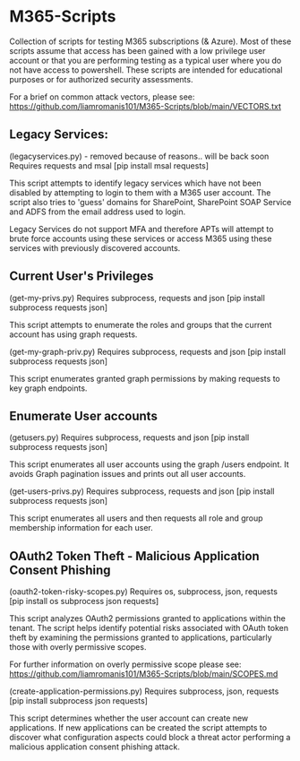 # M365-Scripts
Collection of scripts for testing M365 subscriptions (& Azure). Most of these scripts assume that access has been gained with a low privilege user account or that you are performing testing as a typical user where you do not have access to powershell. These scripts are intended for educational purposes or for authorized security assessments. 

For a brief on common attack vectors, please see: https://github.com/liamromanis101/M365-Scripts/blob/main/VECTORS.txt

## Legacy Services:
(legacyservices.py) - removed because of reasons.. will be back soon
Requires requests and msal
[pip install msal requests]

This script attempts to identify legacy services which have not been disabled by attempting to login to them with a M365 user account. The script also tries to 'guess' domains for SharePoint, SharePoint SOAP Service and ADFS from the email address used to login. 

Legacy Services do not support MFA and therefore APTs will attempt to brute force accounts using these services or access M365 using these services with previously discovered accounts. 

## Current User's Privileges
(get-my-privs.py)
Requires subprocess, requests and json
[pip install subprocess requests json]

This script attempts to enumerate the roles and groups that the current account has using graph requests. 

(get-my-graph-priv.py)
Requires subprocess, requests and json
[pip install subprocess requests json]

This script enumerates granted graph permissions by making requests to key graph endpoints. 

## Enumerate User accounts
(getusers.py)
Requires subprocess, requests and json
[pip install subprocess requests json]

This script enumerates all user accounts using the graph /users endpoint. It avoids Graph pagination issues and prints out all user accounts. 

(get-users-privs.py)
Requires subprocess, requests and json
[pip install subprocess requests json]

This script enumerates all users and then requests all role and group membership information for each user. 

## OAuth2 Token Theft - Malicious Application Consent Phishing
(oauth2-token-risky-scopes.py)
Requires os, subprocess, json, requests
[pip install os subprocess json requests]

This script analyzes OAuth2 permissions granted to applications within the tenant. The script helps identify potential risks associated with OAuth token theft by examining the permissions granted to applications, particularly those with overly permissive scopes.

For further information on overly permissive scope please see: https://github.com/liamromanis101/M365-Scripts/blob/main/SCOPES.md

(create-application-permissions.py)
Requires subprocess, json, requests
[pip install subprocess json requests]

This script determines whether the user account can create new applications. If new applications can be created the script attempts to discover what configuration aspects could block a threat actor performing a malicious application consent phishing attack. 
